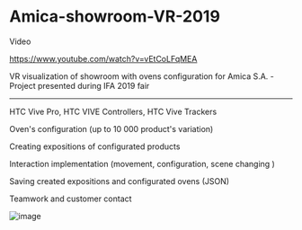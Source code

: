 # Amica-showroom-VR-2019
Video

https://www.youtube.com/watch?v=vEtCoLFqMEA

VR visualization of showroom with ovens configuration for Amica S.A. - Project presented during IFA 2019 fair

-----

HTC Vive Pro, HTC VIVE Controllers, HTC Vive Trackers

Oven's configuration (up to 10 000 product's variation)

Creating expositions of configurated products

Interaction implementation (movement, configuration, scene changing )

Saving created expositions and configurated ovens (JSON)

Teamwork and customer contact

![image](https://user-images.githubusercontent.com/28359348/124162797-2926dc80-da9f-11eb-940c-a85e8b65f06d.png)
